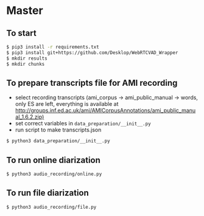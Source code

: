 # Master
## To start

```bash
$ pip3 install -r requirements.txt
$ pip3 install git+https://github.com/Desklop/WebRTCVAD_Wrapper
$ mkdir results
$ mkdir chunks
```

## To prepare transcripts file for AMI recording

- select recording transcripts (ami_corpus -> ami_public_manual -> words, only ES are left, everything is available at <http://groups.inf.ed.ac.uk/ami/AMICorpusAnnotations/ami_public_manual_1.6.2.zip)>
- set correct variables in `data_preparation/__init__.py`
- run script to make transcripts.json

```bash
$ python3 data_preparation/__init__.py
```

## To run online diarization

```bash
$ python3 audio_recording/online.py
```

## To run file diarization

```bash
$ python3 audio_recording/file.py
```
